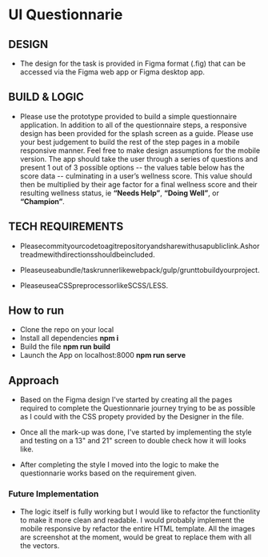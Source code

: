 # UI Questionnarie

## DESIGN

* The design for the task is provided in Figma format (.fig) that can be accessed via the Figma web app or Figma desktop app.

## BUILD & LOGIC

* Please use the prototype provided to build a simple questionnaire application. In addition to all of the questionnaire steps, a responsive design has been provided for the splash screen as a guide. Please use your best judgement to build the rest of the step pages in a mobile responsive manner. Feel free to make design assumptions for the mobile version.
The app should take the user through a series of questions and present 1 out of 3 possible options -- the values table below has the score data -- culminating in a user’s wellness score. This value should then be multiplied by their age factor for a final wellness score and their resulting wellness status, ie **“Needs Help”**, **“Doing Well”**, or **“Champion”**.

## TECH REQUIREMENTS

- Pleasecommityourcodetoagitrepositoryandsharewithusapubliclink.Ashortreadmewithdirectionsshouldbeincluded.

- Pleaseuseabundle/taskrunnerlikewebpack/gulp/grunttobuildyourproject.

- PleaseuseaCSSpreprocessorlikeSCSS/LESS.


## How to run

- Clone the repo on your local
- Install all dependencies **npm i**
- Build the file **npm run build**
- Launch the App on localhost:8000 **npm run serve**


## Approach

- Based on the Figma design I've started by creating all the pages required to complete the Questionnarie journey trying to be as possible as I could with the CSS propety provided by the Designer in the file.

- Once all the mark-up was done, I've started by implementing the style and testing on a 13" and 21" screen to double check how it will looks like.

- After completing the style I moved into the logic to make the questionnarie works based on the requirement given.



### Future Implementation

* The logic itself is fully working but I would like to refactor the functionlity to make it more clean and readable. I would probably implement the mobile responsive by refactor the entire HTML template.
All the images are screenshot at the moment, would be great to replace them with all the vectors. 






